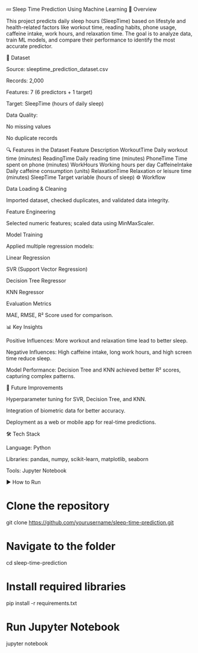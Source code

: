 💤 Sleep Time Prediction Using Machine Learning
📌 Overview

This project predicts daily sleep hours (SleepTime) based on lifestyle and health-related factors like workout time, reading habits, phone usage, caffeine intake, work hours, and relaxation time.
The goal is to analyze data, train ML models, and compare their performance to identify the most accurate predictor.

📂 Dataset

Source: sleeptime_prediction_dataset.csv

Records: 2,000

Features: 7 (6 predictors + 1 target)

Target: SleepTime (hours of daily sleep)

Data Quality:

No missing values

No duplicate records

🔍 Features in the Dataset
Feature	Description
WorkoutTime	Daily workout time (minutes)
ReadingTime	Daily reading time (minutes)
PhoneTime	Time spent on phone (minutes)
WorkHours	Working hours per day
CaffeineIntake	Daily caffeine consumption (units)
RelaxationTime	Relaxation or leisure time (minutes)
SleepTime	Target variable (hours of sleep)
⚙️ Workflow

Data Loading & Cleaning

Imported dataset, checked duplicates, and validated data integrity.

Feature Engineering

Selected numeric features; scaled data using MinMaxScaler.

Model Training

Applied multiple regression models:

Linear Regression

SVR (Support Vector Regression)

Decision Tree Regressor

KNN Regressor

Evaluation Metrics

MAE, RMSE, R² Score used for comparison.

📊 Key Insights

Positive Influences: More workout and relaxation time lead to better sleep.

Negative Influences: High caffeine intake, long work hours, and high screen time reduce sleep.

Model Performance: Decision Tree and KNN achieved better R² scores, capturing complex patterns.

🚀 Future Improvements

Hyperparameter tuning for SVR, Decision Tree, and KNN.

Integration of biometric data for better accuracy.

Deployment as a web or mobile app for real-time predictions.

🛠️ Tech Stack

Language: Python

Libraries: pandas, numpy, scikit-learn, matplotlib, seaborn

Tools: Jupyter Notebook

▶️ How to Run
# Clone the repository
git clone https://github.com/yourusername/sleep-time-prediction.git

# Navigate to the folder
cd sleep-time-prediction

# Install required libraries
pip install -r requirements.txt

# Run Jupyter Notebook
jupyter notebook
